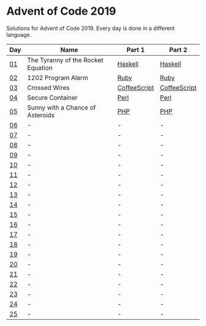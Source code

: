 # Advent of Code 2019

Solutions for Advent of Code 2019. Every day is done in a different language.

|Day                                       |Name                              |Part 1                     |Part 2                     |
|------------------------------------------|----------------------------------|---------------------------|---------------------------|
|[01](https://adventofcode.com/2019/day/1) |The Tyranny of the Rocket Equation|[Haskell](/1/1.hs)         |[Haskell](1/2.hs)          |
|[02](https://adventofcode.com/2019/day/2) |1202 Program Alarm                |[Ruby](/2/1.rb)            |[Ruby](/2/2.rb)            |
|[03](https://adventofcode.com/2019/day/3) |Crossed Wires                     |[CoffeeScript](/3/1.coffee)|[CoffeeScript](/3/2.coffee)|
|[04](https://adventofcode.com/2019/day/4) |Secure Container                  |[Perl](/4/1.pl)            |[Perl](/4/2.pl)            |
|[05](https://adventofcode.com/2019/day/5) |Sunny with a Chance of Asteroids  |[PHP](/5/1.php)            |[PHP](/5/2.php)            |
|[06](https://adventofcode.com/2019/day/6) |-                                 |-                          |-                          |
|[07](https://adventofcode.com/2019/day/7) |-                                 |-                          |-                          |
|[08](https://adventofcode.com/2019/day/8) |-                                 |-                          |-                          |
|[09](https://adventofcode.com/2019/day/9) |-                                 |-                          |-                          |
|[10](https://adventofcode.com/2019/day/10)|-                                 |-                          |-                          |
|[11](https://adventofcode.com/2019/day/11)|-                                 |-                          |-                          |
|[12](https://adventofcode.com/2019/day/12)|-                                 |-                          |-                          |
|[13](https://adventofcode.com/2019/day/13)|-                                 |-                          |-                          |
|[14](https://adventofcode.com/2019/day/14)|-                                 |-                          |-                          |
|[15](https://adventofcode.com/2019/day/15)|-                                 |-                          |-                          |
|[16](https://adventofcode.com/2019/day/16)|-                                 |-                          |-                          |
|[17](https://adventofcode.com/2019/day/17)|-                                 |-                          |-                          |
|[18](https://adventofcode.com/2019/day/18)|-                                 |-                          |-                          |
|[19](https://adventofcode.com/2019/day/19)|-                                 |-                          |-                          |
|[20](https://adventofcode.com/2019/day/20)|-                                 |-                          |-                          |
|[21](https://adventofcode.com/2019/day/21)|-                                 |-                          |-                          |
|[22](https://adventofcode.com/2019/day/22)|-                                 |-                          |-                          |
|[23](https://adventofcode.com/2019/day/23)|-                                 |-                          |-                          |
|[24](https://adventofcode.com/2019/day/24)|-                                 |-                          |-                          |
|[25](https://adventofcode.com/2019/day/25)|-                                 |-                          |-                          |
